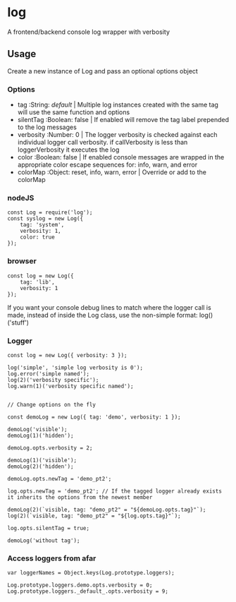 # log

A frontend/backend console log wrapper with verbosity

## Usage

Create a new instance of Log and pass an optional options object

### Options

* tag :String: _default_ | Multiple log instances created with the same tag will use the same function and options
* silentTag :Boolean: false | If enabled will remove the tag label prepended to the log messages
* verbosity :Number: 0 | The logger verbosity is checked against each individual logger call verbosity. if callVerbosity is less than loggerVerbosity it executes the log
* color :Boolean: false | If enabled console messages are wrapped in the appropriate color escape sequences for: info, warn, and error
* colorMap :Object: reset, info, warn, error | Override or add to the colorMap

### nodeJS
```
const Log = require('log');
const syslog = new Log({
	tag: 'system',
	verbosity: 1,
	color: true
});
```

### browser
```
const log = new Log({
	tag: 'lib',
	verbosity: 1
});
```

If you want your console debug lines to match where the logger call is made, instead of inside the Log class, use the non-simple format: log()('stuff')

### Logger
```
const log = new Log({ verbosity: 3 });

log('simple', 'simple log verbosity is 0');
log.error('simple named');
log(2)('verbosity specific');
log.warn(1)('verbosity specific named');


// Change options on the fly

const demoLog = new Log({ tag: 'demo', verbosity: 1 });

demoLog('visible');
demoLog(1)('hidden');

demoLog.opts.verbosity = 2;

demoLog(1)('visible');
demoLog(2)('hidden');

demoLog.opts.newTag = 'demo_pt2';

log.opts.newTag = 'demo_pt2'; // If the tagged logger already exists it inherits the options from the newest member

demoLog(2)(`visible, tag: "demo_pt2" = "${demoLog.opts.tag}"`);
log(2)(`visible, tag: "demo_pt2" = "${log.opts.tag}"`);

log.opts.silentTag = true;

demoLog('without tag');
```

### Access loggers from afar
```
var loggerNames = Object.keys(Log.prototype.loggers);

Log.prototype.loggers.demo.opts.verbosity = 0;
Log.prototype.loggers._default_.opts.verbosity = 9;
```

